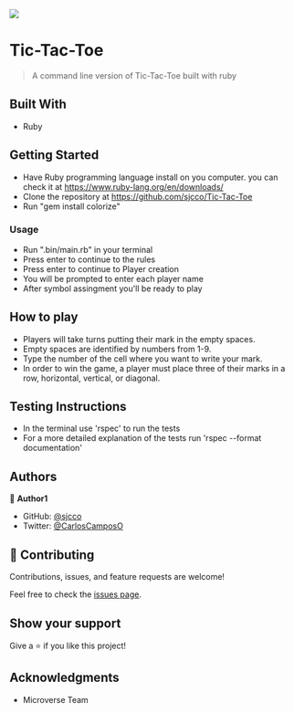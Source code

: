 ![](https://img.shields.io/badge/Microverse-blueviolet)

# Tic-Tac-Toe

> A command line version of Tic-Tac-Toe built with ruby

## Built With

- Ruby

## Getting Started

- Have Ruby programming language install on you computer. you can check it at https://www.ruby-lang.org/en/downloads/
- Clone the repository at https://github.com/sjcco/Tic-Tac-Toe
- Run "gem install colorize"

### Usage

- Run ".bin/main.rb" in your terminal
- Press enter to continue to the rules
- Press enter to continue to Player creation
- You will be prompted to enter each player name
- After symbol assingment you'll be ready to play

## How to play 

- Players will take turns putting their mark in the empty spaces.
- Empty spaces are identified by numbers from 1-9.
- Type the number of the cell where you want to write your mark.
- In order to win the game, a player must place three of their marks in a row, horizontal, vertical, or diagonal.

## Testing Instructions

- In the terminal use 'rspec' to run the tests
- For a more detailed explanation of the tests run 'rspec --format documentation'

## Authors

👤 **Author1**

- GitHub: [@sjcco](https://github.com/sjcco)
- Twitter: [@CarlosCamposO](https://twitter.com/CarlosCamposO)

## 🤝 Contributing

Contributions, issues, and feature requests are welcome!

Feel free to check the [issues page](https://github.com/sjcco/Tic-Tac-Toe/issues/4).

## Show your support

Give a ⭐️ if you like this project!

## Acknowledgments

- Microverse Team

